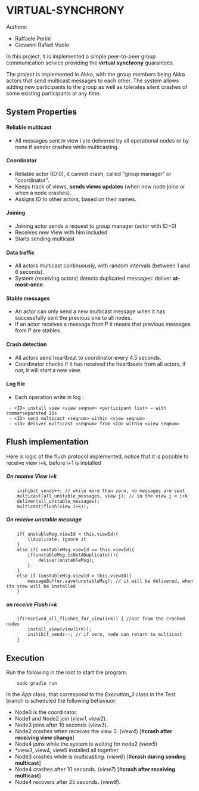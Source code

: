 # VIRTUAL-SYNCHRONY

*Authors*:
- Raffaele Perini
- Giovanni Rafael Vuolo

In this project, it is implemented a simple peer-to-peer group communication service providing the **virtual synchrony** guarantees.

The project is implemented in Akka, with the group members being Akka actors that send multicast messages to each other.  The system allows adding new participants to the group as well as tolerates silent crashes of some existing participants at any time.

## System Properties

#### Reliable multicast
* All messages sent in view i are delivered by all operational nodes or by none if sender crashes while multicasting.

#### Coordinator
* Reliable actor (ID:0), it cannot crash, called "group manager" or "coordinator".
* Keeps track of views, **sends views updates** (when new node joins or when a node crashes).
* Assigns ID to other actors, based on their names.

#### Joining 			
* Joining actor sends a request to group manager (actor with ID=0)
* Receives new View with him included
* Starts sending multicast

#### Data traffic
* All actors  multicast continuously, with random intervals  (between 1 and 6 seconds).
* System (receiving actors) detects duplicated messages: deliver **at-most-once**.

#### Stable messages
* An actor can only send a new multicast message when it has successfully sent the previous one to all nodes.
* If an actor receives a message from P it means that previous messages from P are stables.

#### Crash detection
* All actors send heartbeat to coordinator every 4.5 seconds.
* Coordinator checks if it has received the heartbeats from all actors, if not, it will start a new view.

#### Log file
* Each operation write in log :

```
 - <ID> install view <view seqnum> <participant list> — with comma*separated IDs
 - <ID> send multicast <seqnum> within <view seqnum>
 - <ID> deliver multicast <seqnum> from <ID> within <view seqnum>  
```

## Flush implementation

Here is logic of the flush protocol implemented, notice that it is possible to receive view i+k, before i+1 is installed

##### On receive View i+k

```
	inihibit_sends++; // while more than zero, no messages are sent
	multicast(all_unstable_messages, view j); // in the view j < i+k
	deliver(all_unstable_messages);
	multicast(flush(view i+k));
```

##### On receive unstable message

```
	if( unstableMsg.viewId < this.viewId){
		\\duplicate, ignore it
	}
	else if( unstableMsg.viewId == this.viewId){
		if(unstableMsg.isNotADuplicate()){
			deliver(unstableMsg);
		}
	} 
	else if (unstableMsg.viewId > this.viewID){
		messageBuffer.save(unstableMsg); // it will be delivered, when its view will be installed
	}
```

##### on receive Flush i+k

```
	if(received_all_flushes_for_view(i+k)) { //not from the crashed nodes
		install_view(view(i+k));
		inihibit_sends--; // if zero, node can return to multicast
	}
```


## Execution

Run the following in the root to start the program:
```
    sudo gradle run
```
In the *App* class, that correspond to the *Execution_3* class in the Test branch is scheduled the following behaviuor:

 *  Node0 is the coordinator.
 *  Node1 and Node2 join (*view1, view2*).
 *  Node3 joins after 10 seconds (view3).
 *  Node2 crashes when receives the view 3.  (*view4*) [#**crash after receiving view change**] 
 *  Node4 joins while the system is waiting for node2 (*view5*)
 *  *view3, view4, view5 installed all together.
 *  Node3 crashes while is multicasting. (*view6*) [#**crash during sending multicast**] 
 *  Node4 crashes after 10 seconds. (*view7*) [#**crash after receiving multicast**]
 *  Node4 recovers after 25 seconds. (*view8*).
